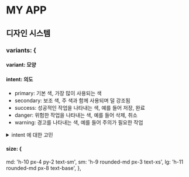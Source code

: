 # MY APP

## 디자인 시스템 
### variants: {
#### variant: 모양
#### intent: 의도
- primary: 기본 색, 가장 많이 사용되는 색
- secondary: 보조 색, 주 색과 함께 사용되며 덜 강조됨
- success:  성공적인 작업을 나타내는 색, 예를 들어 저장, 완료
- danger: 위험한 작업을 나타내는 색, 예를 들어 삭제, 취소
- warning: 경고를 나타내는 색, 예를 들어 주의가 필요한 작업


<details>
<summary> intent 에 대한 고민</summary>
<div markdown="1">

#### 기본 intent
- primary: 기본 색, 가장 많이 사용되는 색
- secondary: 보조 색, 주 색과 함께 사용되며 덜 강조됨
- success:  성공적인 작업을 나타내는 색, 예를 들어 저장, 완료
- danger: 위험한 작업을 나타내는 색, 예를 들어 삭제, 취소
- warning: 경고를 나타내는 색, 예를 들어 주의가 필요한 작업
- info : 정보 제공 색, 예를 들어 도움말, 정보 표시 - secondary 색상 참조 ( 동일함 )
  - 언제 info 를 쓰고 언제 secondary 를 쓰냐 ? 그냥 쓰지 말까 .........

#### 고민

- primary = success
- secondary = info
- destructive = danger
- tertiary = warning

이렇게 가야하는거 아닌지? ( 왜냐면 나는 성공도 파랑색으로 하고 싶기 때문 )

고민한 내용
- info : 정보 제공 색, 예를 들어 도움말, 정보 표시
  - secondary 색과 동일한 역할을 한다면 ?? 언제 secondary 를 쓰고 언제 info 를 쓴건지? 
- primary 가 파랑색인데, success 도 파랑색으로 할것인지? 보통 초록색을 많이 사용하는데 파랑색을 사용한다면, 굳이 success 를 구분할 필요가 있는가 ?? 


</div>
</details>


#### size: {
md: 'h-10 px-4 py-2 text-sm',
sm: 'h-9 rounded-md px-3 text-xs',
lg: 'h-11 rounded-md px-8 text-base',
},
